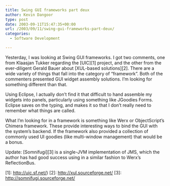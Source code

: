 ```yaml
---
title: Swing GUI frameworks part deux
author: Kevin Dangoor
type: post
date: 2003-09-11T15:47:35+00:00
url: /2003/09/11/swing-gui-frameworks-part-deux/
categories:
  - Software Development

---
```

Yesterday, I was looking at Swing GUI frameworks. I got two comments, one from Klaasjan Tukker regarding the [UIC][1] project, and the other from the ever-diligent Gerald Bauer about [XUL-based solutions][2]. There are a wide variety of things that fall into the category of &#8220;framework&#8221;. Both of the commenters presented GUI widget assembly solutions. I&#8217;m looking for something different than that.

Using Eclipse, I actually don&#8217;t find it that difficult to hand assemble my widgets into panels, particularly using something like JGoodies Forms. Eclipse saves on the typing, and makes it so that I don&#8217;t really need to remember what things are called.

What I&#8217;m looking for in a framework is something like Werx or ObjectScript&#8217;s Chimera framework. These provide interesting ways to bind the GUI with the system&#8217;s backend. If the framework also provided a collection of commonly used UI goodies (like multi-window management) that would be a bonus.

Update: [Somnifugi][3] is a single-JVM implementation of JMS, which the author has had good success using in a similar fashion to Werx&#8217;s ReflectionBus.

 [1]: http://uic.sf.net/)
 [2]: http://xul.sourceforge.net/
 [3]: http://somnifugi.sourceforge.net/